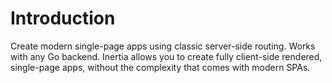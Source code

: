 # Introduction

Create modern single-page apps using classic server-side routing. Works with any Go backend.
Inertia allows you to create fully client-side rendered, single-page apps,
without the complexity that comes with modern SPAs.
